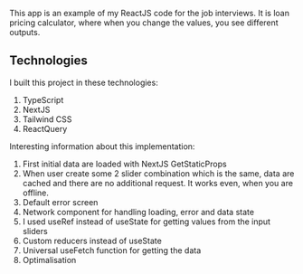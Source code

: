 This app is an example of my ReactJS code for the job interviews. It is loan pricing calculator, where when you change the values, you see different outputs.

## Technologies

I built this project in these technologies:
1. TypeScript
2. NextJS
3. Tailwind CSS
4. ReactQuery


Interesting information about this implementation:

1. First initial data are loaded with NextJS GetStaticProps
2. When user create some 2 slider combination which is the same, data are cached and there are no additional request. It works even, when you are offline.
3. Default error screen
4. Network component for handling loading, error and data state
5. I used useRef instead of useState for getting values from the input sliders
6. Custom reducers instead of useState
7. Universal useFetch function for getting the data
6. Optimalisation

